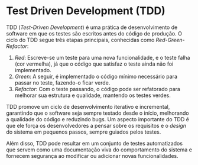 # Test Driven Development (TDD)

TDD (_Test-Driven Development_) é uma prática de desenvolvimento de software em que os testes são escritos antes do código de produção. O ciclo do TDD segue três etapas principais, conhecidas como _*Red-Green-Refactor*_:

1. _Red_: Escreve-se um teste para uma nova funcionalidade, e o teste falha (cor vermelha), já que o código que satisfaz o teste ainda não foi implementado.
2. _Green_: A seguir, é implementado o código mínimo necessário para passar no teste, fazendo-o ficar verde.
3. _Refactor_: Com o teste passando, o código pode ser refatorado para melhorar sua estrutura e qualidade, mantendo os testes verdes.

TDD promove um ciclo de desenvolvimento iterativo e incremental, garantindo que o software seja sempre testado desde o início, melhorando a qualidade do código e reduzindo bugs. Um aspecto importante do TDD é que ele força os desenvolvedores a pensar sobre os requisitos e o _design_ do sistema em pequenos passos, sempre guiados pelos testes.

Além disso, TDD pode resultar em um conjunto de testes automatizados que servem como uma documentação viva do comportamento do sistema e fornecem segurança ao modificar ou adicionar novas funcionalidades.